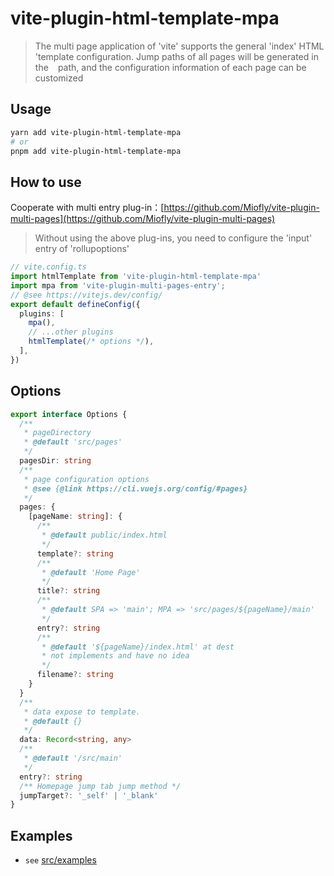 # vite-plugin-html-template-mpa

> The multi page application of 'vite' supports the general 'index' HTML 'template configuration. Jump paths of all pages will be generated in the ` ` path, and the configuration information of each page can be customized

## Usage

```sh
yarn add vite-plugin-html-template-mpa
# or
pnpm add vite-plugin-html-template-mpa
```

## How to use
Cooperate with multi entry plug-in：[https://github.com/Miofly/vite-plugin-multi-pages](https://github.com/Miofly/vite-plugin-multi-pages)

> Without using the above plug-ins, you need to configure the 'input' entry of 'rollupoptions'
```ts
// vite.config.ts
import htmlTemplate from 'vite-plugin-html-template-mpa'
import mpa from 'vite-plugin-multi-pages-entry';
// @see https://vitejs.dev/config/
export default defineConfig({
  plugins: [
    mpa(),
    // ...other plugins
    htmlTemplate(/* options */),
  ],
})
```

## Options

```typescript
export interface Options {
  /**
   * pageDirectory
   * @default 'src/pages'
   */
  pagesDir: string
  /**
   * page configuration options
   * @see {@link https://cli.vuejs.org/config/#pages}
   */
  pages: {
    [pageName: string]: {
      /**
       * @default public/index.html
       */
      template?: string
      /**
       * @default 'Home Page'
       */
      title?: string
      /**
       * @default SPA => 'main'; MPA => 'src/pages/${pageName}/main'
       */
      entry?: string
      /**
       * @default '${pageName}/index.html' at dest
       * not implements and have no idea
       */
      filename?: string
    }
  }
  /**
   * data expose to template.
   * @default {}
   */
  data: Record<string, any>
  /**
   * @default '/src/main'
   */
  entry?: string
  /** Homepage jump tab jump method */
  jumpTarget?: '_self' | '_blank'
}
```

## Examples

- `see` [src/examples](https://github.com/Miofly/vite-plugin-html-template-mpa/tree/master/example/vite-plugin-demo)
